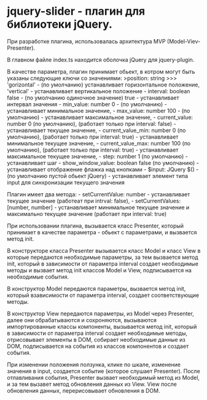 # jquery-slider - плагин для библиотеки jQuery.

При разработке плагина, использовалась архитектура MVP (Model-Viev-Presenter).

В главном файле index.ts находится оболочка jQuery для jquery-plugin.

В качестве параметра, плагин принимает обьект, в котром могут быть указаны следующие ключи со значениями: 
    >position: string
    >>>    'gorizontal' - (по умолчанию) устанавливает горизонтальное положение,
        'vertical' - устанавливает вертикальное положение
    - interval: boolean
        false - (по умолчанию одиночное значение)
        true - устанавливает интервал значения
    - min_value: number
        0 - (по умолчанию) - устанавливает минимальное значение,
    - max_value: number
        100 - (по умолчанию) - устанавливает максимальное значение,
    - current_value: number
        0 (по умолчанию), (работает только при interval: false) - устанавливает текущее значение,
    - current_value_min: number
        0 (по умолчанию), (работает только при interval: true) - устанавливает минимальное текущее значение,
    - current_value_max: number
        100 (по умолчанию), (работает только при interval: true) - устанавливает максимальное текущее значение,
    - step: number
        1 (по умолчанию) - устанавливает шаг
    - show_window_value: boolean
        false (по умолчанию) - устанавливает отображение флажка над кнопками
    - $input: JQuery
        $() - (по умолчанию пустой обьект jQuery) - устанавливает элемент типа input для синхронизации текущего значения

Плагин имеет два метода:
    - setCurrentValue: number - устанавливает текущее значение (работеат при intrval: false),
    - setCurrentValues: [number, number] - устанавливает минимальное текущее значение и максимально текущее значение (работает при interval: true)

При использовании плагина, вызывается класс Presenter, который принимает в качестве параметра - обьект с параметрами, и вызвается метод init.

В конструкторе класса Presenter вызывается класс Model и класс View в которые передаются необходимые параметры, за тем вызвается метод init, который в зависимости от параметра interval создает необходимые методы и вызвает метод init классов Model и View, подписывается на необходимые события.

В конструктор Model передаются параметры, вызвается метод init, который взависимости от параметра interval, создает соответствующие методы.

В конструктор View передаются параметры, из Model через Presenter, далее они обрабатываются и сохроняются, вызываются импортированные классы компоненты, вызывается метод init, который в зависимости от параметра interval создает необходимые методы, отрисовывает элементы в DOM, собирает необходимые данные из DOM, подписывается на события из классов компонентов и создает события.

При изменении положения ползунка, клике по шкале, изменение значения в input, создается событие (которое слушает Presenter).
После отлавливания события, Presenter вызвает необходимый метод из Model, и за тем вызавет метод обновления данных из View.
View после обновления данных, перерисовывает обновления в DOM.